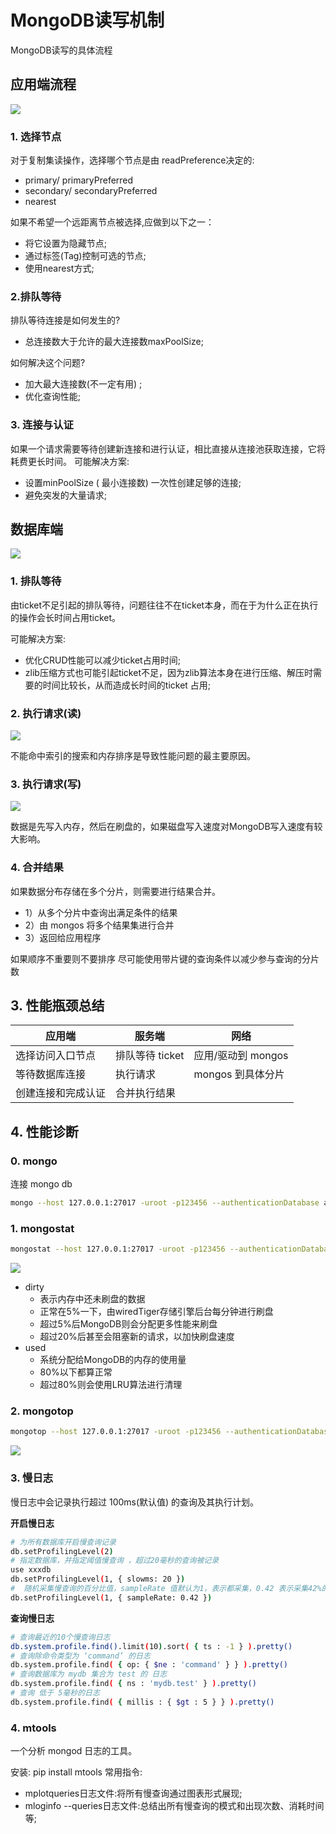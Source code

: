 # MongoDB读写机制

MongoDB读写的具体流程



## 应用端流程

![](assets/app-end.png)



### 1. 选择节点

对于复制集读操作，选择哪个节点是由
readPreference决定的:

*  primary/ primaryPreferred
* secondary/ secondaryPreferred
*   nearest

  如果不希望一个远距离节点被选择,应做到以下之一：

* 将它设置为隐藏节点;
*  通过标签(Tag)控制可选的节点;
* 使用nearest方式;

  

### 2.排队等待

排队等待连接是如何发生的?

* 总连接数大于允许的最大连接数maxPoolSize;

如何解决这个问题?

*   加大最大连接数(不一定有用) ;
*   优化查询性能;

### 3. 连接与认证

如果一个请求需要等待创建新连接和进行认证，相比直接从连接池获取连接，它将耗费更长时间。
可能解决方案:

* 设置minPoolSize ( 最小连接数) 一次性创建足够的连接; 
* 避免突发的大量请求;



## 数据库端



![](assets/db-end.png)



### 1. 排队等待

由ticket不足引起的排队等待，问题往往不在ticket本身，而在于为什么正在执行的操作会长时间占用ticket。

可能解决方案:

* 优化CRUD性能可以减少ticket占用时间;
* zlib压缩方式也可能引起ticket不足，因为zlib算法本身在进行压缩、解压时需要的时间比较长，从而造成长时间的ticket 占用;



### 2. 执行请求(读)

![](assets/db-read-req.png)

不能命中索引的搜索和内存排序是导致性能问题的最主要原因。



### 3. 执行请求(写)

![](assets/db-write-req.png)



数据是先写入内存，然后在刷盘的，如果磁盘写入速度对MongoDB写入速度有较大影响。



### 4. 合并结果

如果数据分布存储在多个分片，则需要进行结果合并。

* 1）从多个分片中查询出满足条件的结果
* 2）由 mongos 将多个结果集进行合并
* 3）返回给应用程序

如果顺序不重要则不要排序
尽可能使用带片键的查询条件以减少参与查询的分片数



## 3. 性能瓶颈总结

| 应用端             | 服务端          | 网络               |
| ------------------ | --------------- | ------------------ |
| 选择访问入口节点   | 排队等待 ticket | 应用/驱动到 mongos |
| 等待数据库连接     | 执行请求        | mongos 到具体分片  |
| 创建连接和完成认证 | 合并执行结果    |                    |



## 4. 性能诊断

### 0. mongo

连接 mongo db

```sh
mongo --host 127.0.0.1:27017 -uroot -p123456 --authenticationDatabase admin
```





### 1. mongostat

```sh
mongostat --host 127.0.0.1:27017 -uroot -p123456 --authenticationDatabase admin
```



![](assets/mongostat.png)



* dirty
  * 表示内存中还未刷盘的数据
  * 正常在5%一下，由wiredTiger存储引擎后台每分钟进行刷盘
  * 超过5%后MongoDB则会分配更多性能来刷盘
  * 超过20%后甚至会阻塞新的请求，以加快刷盘速度
* used
  * 系统分配给MongoDB的内存的使用量
  * 80%以下都算正常
  * 超过80%则会使用LRU算法进行清理





### 2. mongotop

```sh
mongotop --host 127.0.0.1:27017 -uroot -p123456 --authenticationDatabase admin
```



![](assets/mongotop.png)





### 3. 慢日志

慢日志中会记录执行超过 100ms(默认值) 的查询及其执行计划。

**开启慢日志**

 ```sh
# 为所有数据库开启慢查询记录
db.setProfilingLevel(2)
# 指定数据库，并指定阈值慢查询 ，超过20毫秒的查询被记录
use xxxdb
db.setProfilingLevel(1, { slowms: 20 })
#  随机采集慢查询的百分比值，sampleRate 值默认为1，表示都采集，0.42 表示采集42%的内容。
db.setProfilingLevel(1, { sampleRate: 0.42 })
 ```

**查询慢日志**

 ```sh
# 查询最近的10个慢查询日志
db.system.profile.find().limit(10).sort( { ts : -1 } ).pretty()
# 查询除命令类型为 ‘command’ 的日志
db.system.profile.find( { op: { $ne : 'command' } } ).pretty()
# 查询数据库为 mydb 集合为 test 的 日志
db.system.profile.find( { ns : 'mydb.test' } ).pretty()
# 查询 低于 5毫秒的日志
db.system.profile.find( { millis : { $gt : 5 } } ).pretty()
 ```



### 4. mtools

一个分析 mongod 日志的工具。

安装: pip install mtools
常用指令:

* mplotqueries日志文件:将所有慢查询通过图表形式展现;
* mloginfo --queries日志文件:总结出所有慢查询的模式和出现次数、消耗时间等;





